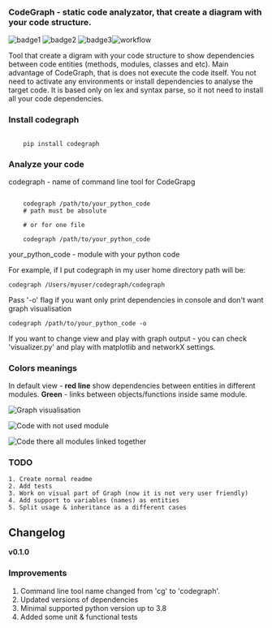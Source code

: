 ### CodeGraph - static code analyzator, that create a diagram with your code structure.

![badge1](https://img.shields.io/pypi/v/codegraph) ![badge2](https://img.shields.io/pypi/l/codegraph) ![badge3](https://img.shields.io/pypi/pyversions/codegraph)![workflow](https://github.com/xnuinside/codegraph/actions/workflows/main.yml/badge.svg)

Tool that create a digram with your code structure to show dependencies between code entities (methods, modules, classes and etc).
Main advantage of CodeGraph, that is does not execute the code itself. You not need to activate any environments or install dependencies to analyse the target code. 
It is based only on lex and syntax parse, so it not need to install all your code dependencies.


### Install codegraph
```console
  
    pip install codegraph

```

### Analyze your code

codegraph - name of command line tool for CodeGrapg

```console

    codegraph /path/to/your_python_code
    # path must be absolute

    # or for one file

    codegraph /path/to/your_python_code

```

your_python_code - module with your python code

For example, if I put codegraph in my user home directory path will be:

    codegraph /Users/myuser/codegraph/codegraph

Pass '-o' flag if you want only print dependencies in console and don't want graph visualisation

    codegraph /path/to/your_python_code -o

If you want to change view and play with graph output - you can check 'visualizer.py'
and play with matplotlib and networkX settings.

### Colors meanings 
In default view - **red line** show dependencies between entities in different modules.
**Green** - links between objects/functions inside same module.

![Graph visualisation](https://github.com/xnuinside/codegraph/blob/main/docs/img/graph_visualisation.png "Graph visualisation")

![ Code with not used module](https://github.com/xnuinside/codegraph/blob/main/docs/img/code_with_trash_module.png "Code with not used module")

![Code there all modules linked together](https://github.com/xnuinside/codegraph/blob/main/docs/img/normal_code.png "Code there all modules linked together")

### TODO

    1. Create normal readme
    2. Add tests
    3. Work on visual part of Graph (now it is not very user friendly)
    4. Add support to variables (names) as entities
    5. Split usage & inheritance as a different cases

## Changelog
**v0.1.0**
### Improvements

1. Command line tool name changed from 'cg' to 'codegraph'.
2. Updated versions of dependencies
3. Minimal supported python version up to 3.8
4. Added some unit & functional tests

